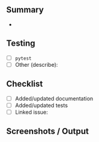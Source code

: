 ## Summary
- 

## Testing
- [ ] `pytest`
- [ ] Other (describe):

## Checklist
- [ ] Added/updated documentation
- [ ] Added/updated tests
- [ ] Linked issue:

## Screenshots / Output
<!-- Optional: attach CLI output or DDL snippets when relevant -->
